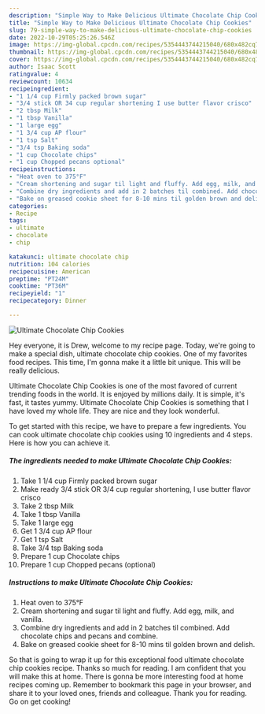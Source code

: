 ```yaml
---
description: "Simple Way to Make Delicious Ultimate Chocolate Chip Cookies"
title: "Simple Way to Make Delicious Ultimate Chocolate Chip Cookies"
slug: 79-simple-way-to-make-delicious-ultimate-chocolate-chip-cookies
date: 2022-10-29T05:25:26.546Z
image: https://img-global.cpcdn.com/recipes/5354443744215040/680x482cq70/ultimate-chocolate-chip-cookies-recipe-main-photo.jpg
thumbnail: https://img-global.cpcdn.com/recipes/5354443744215040/680x482cq70/ultimate-chocolate-chip-cookies-recipe-main-photo.jpg
cover: https://img-global.cpcdn.com/recipes/5354443744215040/680x482cq70/ultimate-chocolate-chip-cookies-recipe-main-photo.jpg
author: Isaac Scott
ratingvalue: 4
reviewcount: 10634
recipeingredient:
- "1 1/4 cup Firmly packed brown sugar"
- "3/4 stick OR 34 cup regular shortening I use butter flavor crisco"
- "2 tbsp Milk"
- "1 tbsp Vanilla"
- "1 large egg"
- "1 3/4 cup AP flour"
- "1 tsp Salt"
- "3/4 tsp Baking soda"
- "1 cup Chocolate chips"
- "1 cup Chopped pecans optional"
recipeinstructions:
- "Heat oven to 375°F"
- "Cream shortening and sugar til light and fluffy. Add egg, milk, and vanilla."
- "Combine dry ingredients and add in 2 batches til combined. Add chocolate chips and pecans and combine."
- "Bake on greased cookie sheet for 8-10 mins til golden brown and delish."
categories:
- Recipe
tags:
- ultimate
- chocolate
- chip

katakunci: ultimate chocolate chip 
nutrition: 104 calories
recipecuisine: American
preptime: "PT24M"
cooktime: "PT36M"
recipeyield: "1"
recipecategory: Dinner

---
```



![Ultimate Chocolate Chip Cookies](https://img-global.cpcdn.com/recipes/5354443744215040/680x482cq70/ultimate-chocolate-chip-cookies-recipe-main-photo.jpg)

Hey everyone, it is Drew, welcome to my recipe page. Today, we're going to make a special dish, ultimate chocolate chip cookies. One of my favorites food recipes. This time, I'm gonna make it a little bit unique. This will be really delicious.

Ultimate Chocolate Chip Cookies is one of the most favored of current trending foods in the world. It is enjoyed by millions daily. It is simple, it's fast, it tastes yummy. Ultimate Chocolate Chip Cookies is something that I have loved my whole life. They are nice and they look wonderful.




To get started with this recipe, we have to prepare a few ingredients. You can cook ultimate chocolate chip cookies using 10 ingredients and 4 steps. Here is how you can achieve it.

<!--inarticleads1-->

##### The ingredients needed to make Ultimate Chocolate Chip Cookies:

1. Take 1 1/4 cup Firmly packed brown sugar
1. Make ready 3/4 stick OR 3/4 cup regular shortening, I use butter flavor crisco
1. Take 2 tbsp Milk
1. Take 1 tbsp Vanilla
1. Take 1 large egg
1. Get 1 3/4 cup AP flour
1. Get 1 tsp Salt
1. Take 3/4 tsp Baking soda
1. Prepare 1 cup Chocolate chips
1. Prepare 1 cup Chopped pecans (optional)




<!--inarticleads2-->

##### Instructions to make Ultimate Chocolate Chip Cookies:

1. Heat oven to 375°F
1. Cream shortening and sugar til light and fluffy. Add egg, milk, and vanilla.
1. Combine dry ingredients and add in 2 batches til combined. Add chocolate chips and pecans and combine.
1. Bake on greased cookie sheet for 8-10 mins til golden brown and delish.




So that is going to wrap it up for this exceptional food ultimate chocolate chip cookies recipe. Thanks so much for reading. I am confident that you will make this at home. There is gonna be more interesting food at home recipes coming up. Remember to bookmark this page in your browser, and share it to your loved ones, friends and colleague. Thank you for reading. Go on get cooking!
